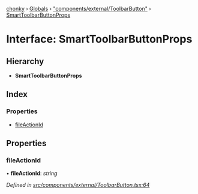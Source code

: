 [chonky](../README.md) › [Globals](../globals.md) › ["components/external/ToolbarButton"](../modules/_components_external_toolbarbutton_.md) › [SmartToolbarButtonProps](_components_external_toolbarbutton_.smarttoolbarbuttonprops.md)

# Interface: SmartToolbarButtonProps

## Hierarchy

* **SmartToolbarButtonProps**

## Index

### Properties

* [fileActionId](_components_external_toolbarbutton_.smarttoolbarbuttonprops.md#fileactionid)

## Properties

###  fileActionId

• **fileActionId**: *string*

*Defined in [src/components/external/ToolbarButton.tsx:64](https://github.com/TimboKZ/Chonky/blob/cb533b8/src/components/external/ToolbarButton.tsx#L64)*

